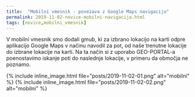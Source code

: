 ```yaml
---
title:  "Mobilni vmesnik - povezava z Google Maps navigacijo"
permalink: 2019-11-02-novice-mobilni-navigacija.html
tags: [novice,mobilni_vmesnik]
---
```


V mobilni vmesnik smo dodali gmub, ki za izbrano lokacijo na karti odpre aplikacijo Google Maps v načinu navodil za pot,
od naše trenutne lokacije do izbrane lokacije na karti.
Na ta način si z uporabo GEO-PORTAL-a poenostavimo iskanje poti do naslednje lokacije, v primeru da območja ne poznamo.

{% include inline_image.html file="posts/2019-11-02-01.png" alt="mobilni" %}
{% include inline_image.html file="posts/2019-11-02-02.png" alt="mobilni" %}
